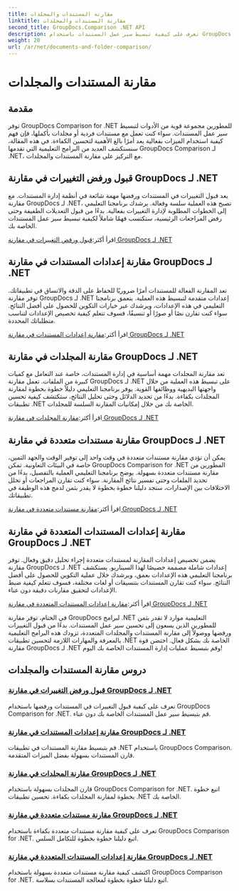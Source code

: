 ```yaml
---
title: مقارنة المستندات والمجلدات
linktitle: مقارنة المستندات والمجلدات
second_title: GroupDocs.Comparison .NET API
description: تعرف على كيفية تبسيط سير عمل المستندات باستخدام GroupDocs Comparison لبرامج .NET التعليمية. قبول التغييرات ورفضها ومقارنة المستندات والمجلدات بسهولة.
weight: 20
url: /ar/net/documents-and-folder-comparison/
---
```


# مقارنة المستندات والمجلدات

## مقدمة

توفر GroupDocs Comparison for .NET للمطورين مجموعة قوية من الأدوات لتبسيط سير عمل المستندات. سواء كنت تعمل مع مستندات فردية أو مجلدات بأكملها، فإن فهم كيفية استخدام الميزات بفعالية يعد أمرًا بالغ الأهمية لتحسين الكفاءة. في هذه المقالة، سنستكشف العديد من البرامج التعليمية التي تقدمها GroupDocs Comparison لـ .NET، مع التركيز على مقارنة المستندات والمجلدات.

## قبول ورفض التغييرات في مقارنة GroupDocs لـ .NET

يعد قبول التغييرات في المستندات ورفضها مهمة شائعة في أنظمة إدارة المستندات. مع مقارنة GroupDocs لـ .NET، تصبح هذه العملية سلسة وفعالة. يرشدك برنامجنا التعليمي إلى الخطوات المطلوبة لإدارة التغييرات بفعالية. بدءًا من قبول التعديلات الطفيفة وحتى رفض المراجعات الرئيسية، ستكتسب فهمًا شاملاً لكيفية تبسيط سير عمل المستندات الخاصة بك.

 اقرأ أكثر:[قبول ورفض التغييرات في مقارنة GroupDocs لـ .NET](./accept-reject-changes-dotnet/)

## مقارنة إعدادات المستندات في مقارنة GroupDocs لـ .NET

تعد المقارنة الفعالة للمستندات أمرًا ضروريًا للحفاظ على الدقة والاتساق في تطبيقاتك. توفر مقارنة GroupDocs لـ .NET إعدادات متقدمة لتبسيط هذه العملية. يتعمق برنامجنا التعليمي في هذه الإعدادات، ويرشدك عبر خيارات التكوين للحصول على أفضل النتائج. سواء كنت تقارن نصًا أو صورًا أو تنسيقًا، فسوف تتعلم كيفية تخصيص الإعدادات لتناسب متطلباتك المحددة.

 اقرأ أكثر:[مقارنة إعدادات المستندات في مقارنة GroupDocs لـ .NET](./compare-documents-settings-dotnet/)

## مقارنة المجلدات في مقارنة GroupDocs لـ .NET

تعد مقارنة المجلدات مهمة أساسية في إدارة المستندات، خاصة عند التعامل مع كميات كبيرة من الملفات. تعمل مقارنة GroupDocs لـ .NET على تبسيط هذه العملية من خلال واجهتها البديهية ووظائفها القوية. يوفر برنامجنا التعليمي دليلاً خطوة بخطوة لمقارنة المجلدات بكفاءة. بدءًا من تحديد الدلائل وحتى تحليل النتائج، ستكتشف كيفية تحسين تطبيقات .NET الخاصة بك من خلال إمكانيات المقارنة السلسة للمجلدات.

 اقرأ أكثر:[مقارنة المجلدات في مقارنة GroupDocs لـ .NET](./compare-folders-dotnet/)

## مقارنة مستندات متعددة في مقارنة GroupDocs لـ .NET

يمكن أن تؤدي مقارنة مستندات متعددة في وقت واحد إلى توفير الوقت والجهد الثمين، خاصة في البيئات التعاونية. تمكن GroupDocs Comparison for .NET المطورين من مقارنة مستندات متعددة بسهولة. يوضح برنامجنا التعليمي العملية بالتفصيل، بدءًا من تحديد الملفات وحتى تفسير نتائج المقارنة. سواء كنت تقارن المراجعات أو تحلل الاختلافات بين الإصدارات، ستجد دليلنا خطوة بخطوة لا يقدر بثمن لدمج هذه الوظيفة في تطبيقاتك.

 اقرأ أكثر:[مقارنة مستندات متعددة في مقارنة GroupDocs لـ .NET](./compare-multiple-documents-dotnet/)

## مقارنة إعدادات المستندات المتعددة في مقارنة GroupDocs لـ .NET

يضمن تخصيص إعدادات المقارنة لمستندات متعددة إجراء تحليل دقيق وفعال. توفر مقارنة GroupDocs لـ .NET إعدادات شاملة مصممة خصيصًا لهذا السيناريو. يستكشف برنامجنا التعليمي هذه الإعدادات بعمق، ويرشدك خلال عملية التكوين للحصول على أفضل النتائج. سواء كنت تقارن المستندات بتنسيقات أو لغات مختلفة، فسوف تتعلم كيفية ضبط الإعدادات لتحقيق مقارنات دقيقة دون عناء.

 اقرأ أكثر:[مقارنة إعدادات المستندات المتعددة في مقارنة GroupDocs لـ .NET](./compare-multiple-documents-settings-dotnet/)

في الختام، توفر مقارنة GroupDocs لبرامج .NET التعليمية موارد لا تقدر بثمن للمطورين الذين يسعون إلى تحسين سير عمل المستندات. بدءًا من قبول التغييرات ورفضها ووصولاً إلى مقارنة المستندات والمجلدات المتعددة، تزودك هذه البرامج التعليمية بالمعرفة والمهارات اللازمة لتحسين تطبيقات .NET الخاصة بك بشكل فعال. احتضن قوة مقارنة GroupDocs لـ .NET وقم بتبسيط عمليات إدارة المستندات الخاصة بك اليوم!
## دروس مقارنة المستندات والمجلدات
### [قبول ورفض التغييرات في مقارنة GroupDocs لـ .NET](./accept-reject-changes-dotnet/)
تعرف على كيفية قبول التغييرات في المستندات ورفضها باستخدام GroupDocs Comparison for .NET. قم بتبسيط سير عمل المستندات الخاصة بك دون عناء.
### [مقارنة إعدادات المستندات في مقارنة GroupDocs لـ .NET](./compare-documents-settings-dotnet/)
قم بتبسيط مقارنة المستندات في تطبيقات .NET باستخدام GroupDocs Comparison. قارن المستندات بسهولة بفضل الميزات المتقدمة.
### [مقارنة المجلدات في مقارنة GroupDocs لـ .NET](./compare-folders-dotnet/)
قارن المجلدات بسهولة باستخدام GroupDocs Comparison for .NET. اتبع خطوة بخطوة لمقارنة المجلدات بكفاءة. تحسين تطبيقات .NET الخاصة بك.
### [مقارنة مستندات متعددة في مقارنة GroupDocs لـ .NET](./compare-multiple-documents-dotnet/)
تعرف على كيفية مقارنة مستندات متعددة بكفاءة باستخدام GroupDocs Comparison for .NET. اتبع دليلنا خطوة بخطوة للتكامل السلس.
### [مقارنة إعدادات المستندات المتعددة في مقارنة GroupDocs لـ .NET](./compare-multiple-documents-settings-dotnet/)
اكتشف كيفية مقارنة مستندات متعددة بسهولة باستخدام GroupDocs Comparison for .NET. اتبع دليلنا خطوة بخطوة لمعالجة المستندات بسلاسة.